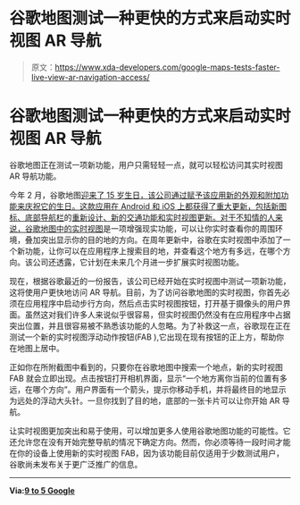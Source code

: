 # 谷歌地图测试一种更快的方式来启动实时视图 AR 导航

> 原文：<https://www.xda-developers.com/google-maps-tests-faster-live-view-ar-navigation-access/>

# 谷歌地图测试一种更快的方式来启动实时视图 AR 导航

谷歌地图正在测试一项新功能，用户只需轻轻一点，就可以轻松访问其实时视图 AR 导航功能。

今年 2 月，谷歌地图[迎来了 15 岁生日，该公司通过赋予该应用新的外观和附加功能来庆祝它的生日。这款应用在 Android 和 iOS 上都获得了重大更新，包括新图标、底部导航栏](https://www.xda-developers.com/google-maps-new-icon-new-features-15th-birthday/)的[重新设计、新的交通功能和实时视图更新。对于不知情的人来说，谷歌地图中的](https://www.xda-developers.com/google-maps-full-bottom-bar-navigation/)[实时视图](https://www.xda-developers.com/google-maps-ar-navigation-timeline-sharing-features/)是一项增强现实功能，可以让你实时查看你的周围环境，叠加突出显示你的目的地的方向。在周年更新中，谷歌在实时视图中添加了一个新功能，让你可以在应用程序上搜索目的地，并查看这个地方有多远，在哪个方向。该公司还透露，它计划在未来几个月进一步扩展实时视图功能。

现在，根据谷歌最近的一份报告，该公司已经开始在实时视图中测试一项新功能，这将使用户更快地访问 AR 导航。目前，为了访问谷歌地图的实时视图，你首先必须在应用程序中启动步行方向，然后点击实时视图按钮，打开基于摄像头的用户界面。虽然这对我们许多人来说似乎很容易，但实时视图仍然没有在应用程序中占据突出位置，并且很容易被不熟悉该功能的人忽略。为了补救这一点，谷歌现在正在测试一个新的实时视图浮动动作按钮(FAB ),它出现在现有按钮的正上方，帮助你在地图上居中。

正如你在所附截图中看到的，只要你在谷歌地图中搜索一个地点，新的实时视图 FAB 就会立即出现。点击按钮打开相机界面，显示“一个地方离你当前的位置有多远，在哪个方向”。用户界面有一个箭头，提示你移动手机，并将最终目的地显示为远处的浮动大头针。一旦你找到了目的地，底部的一张卡片可以让你开始 AR 导航。

让实时视图更加突出和易于使用，可以增加更多人使用谷歌地图功能的可能性。它还允许您在没有开始完整导航的情况下确定方向。然而，你必须等待一段时间才能在你的设备上使用新的实时视图 FAB，因为该功能目前仅适用于少数测试用户，谷歌尚未发布关于更广泛推广的信息。

* * *

**Via:[9 to 5 Google](https://9to5google.com/2020/03/14/google-maps-faster-live-view/)**